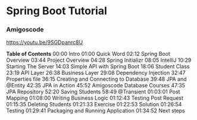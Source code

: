 # Spring Boot Tutorial
### Amigoscode
https://youtu.be/9SGDpanrc8U

**Table of Contents**
00:00 Intro
01:00 Quick Word
02:12 Spring Boot Overview
03:44 Project Overview
04:28 Spring Initializr
08:05 IntelliJ
10:29 Starting The Server
14:03 Simple API with Spring Boot
18:06 Student Class
23:19 API Layer
26:38 Business Layer
29:08 Dependency Injection
32:47 Properties file
36:15 Creating and Connecting to Database
39:48 JPA and @Entity
42:35 JPA in Action
45:52 Amigoscode Database Courses
47:35 JPA Repository
52:20 Saving Students
58:49 @Transient
01:03:01 Post Mapping
01:08:00 Writing Business Logic
01:12:43 Testing Post Request
01:15:35 Deleting Students
01:21:33 Exercise
01:22:53 Solution
01:26:54 Testing
01:29:41 Packaging and Running Application
01:34:52 Next steps